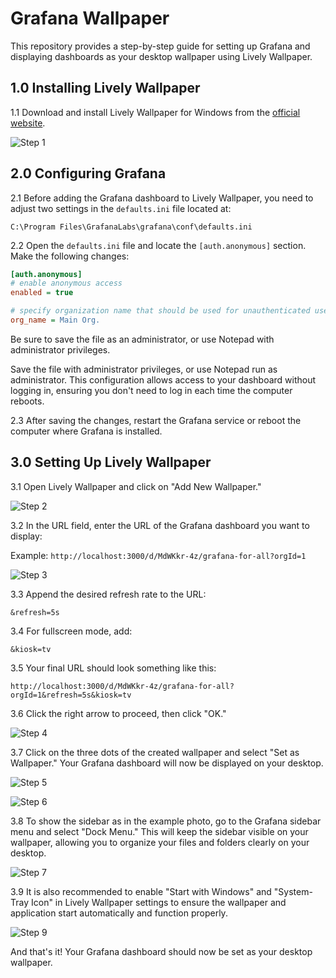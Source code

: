 # Grafana Wallpaper

This repository provides a step-by-step guide for setting up Grafana and displaying dashboards as your desktop wallpaper using Lively Wallpaper.

## 1.0 Installing Lively Wallpaper

1.1 Download and install Lively Wallpaper for Windows from the [official website](https://www.rocksdanister.com/lively).

![Step 1](step-1.png)

## 2.0 Configuring Grafana

2.1 Before adding the Grafana dashboard to Lively Wallpaper, you need to adjust two settings in the `defaults.ini` file located at:

    C:\Program Files\GrafanaLabs\grafana\conf\defaults.ini

2.2 Open the `defaults.ini` file and locate the `[auth.anonymous]` section. Make the following changes:

```ini
[auth.anonymous]
# enable anonymous access
enabled = true

# specify organization name that should be used for unauthenticated users
org_name = Main Org.
```

Be sure to save the file as an administrator, or use Notepad with administrator privileges.

Save the file with administrator privileges, or use Notepad run as administrator. This configuration allows access to your dashboard without logging in, ensuring you don't need to log in each time the computer reboots.

2.3 After saving the changes, restart the Grafana service or reboot the computer where Grafana is installed.

## 3.0 Setting Up Lively Wallpaper

3.1 Open Lively Wallpaper and click on "Add New Wallpaper."

![Step 2](step-2.png)

3.2 In the URL field, enter the URL of the Grafana dashboard you want to display:

Example: `http://localhost:3000/d/MdWKkr-4z/grafana-for-all?orgId=1`

![Step 3](step-3.png)

3.3 Append the desired refresh rate to the URL:

`&refresh=5s`

3.4 For fullscreen mode, add:

`&kiosk=tv`

3.5 Your final URL should look something like this:

`http://localhost:3000/d/MdWKkr-4z/grafana-for-all?orgId=1&refresh=5s&kiosk=tv`

3.6 Click the right arrow to proceed, then click "OK."

![Step 4](step-4.png)

3.7 Click on the three dots of the created wallpaper and select "Set as Wallpaper." Your Grafana dashboard will now be displayed on your desktop.

![Step 5](step-5.png)

![Step 6](step-6.png)

3.8  To show the sidebar as in the example photo, go to the Grafana sidebar menu and select "Dock Menu." This will keep the sidebar visible on your wallpaper, allowing you to organize your files and folders clearly on your desktop.

![Step 7](step-7.png)

3.9 It is also recommended to enable "Start with Windows" and "System-Tray Icon" in Lively Wallpaper settings to ensure the wallpaper and application start automatically and function properly.

![Step 9](step-9.png)

And that's it! Your Grafana dashboard should now be set as your desktop wallpaper.





